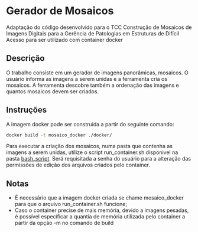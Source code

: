 # Gerador de Mosaicos

Adaptação do código desenvolvido para o TCC Construção de Mosaicos de Imagens Digitais para a Gerência de Patologias em Estruturas de Difícil Acesso para ser utilizado com container docker

## Descrição

O trabalho consiste em um gerador de imagens panorâmicas, mosaicos. O usuário informa as imagens a serem unidas e a ferramenta cria os mosaicos. A ferramenta descobre também a ordenação das imagens e quantos mosaicos devem ser criados.

## Instruções

A imagem docker pode ser construída a partir do seguinte comando:
```bash
docker build -t mosaico_docker ./docker/
```

Para executar a criação dos mosaicos, numa pasta que contenha as imagens a serem unidas, utilize o script run_container.sh disponivel na pasta [bash_script](https://github.com/PauloSaicoski/gerador-mosaicos/tree/main/bash_script). Será requisitada a senha do usuário para a alteração das permissões de edição dos arquivos criados pelo container.

## Notas

- É necessário que a imagem docker criada se chame mosaico_docker para que o arquivo run_container.sh funcione;
- Caso o container precise de mais memória, devido a imagens pesadas, é possível específicar a quantia de memória utilizada pelo container a partir da opção -m no comando de build
